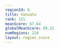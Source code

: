 ```yaml
---
regionId: 6
title: Vanuatu
rank: 121
meanScore: 67.64
globalMeanScore: 69.21
numRegions: 220
layout: region_score
---
```

